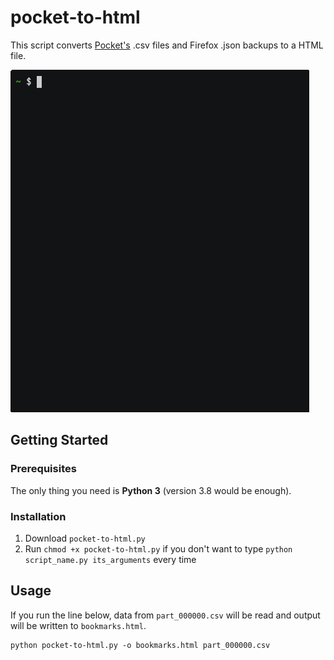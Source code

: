 # pocket-to-html
This script converts [Pocket's](https://getpocket.com/) .csv files and Firefox .json backups to a HTML file.

![Running version 0.3.0 in Termux](assets/demo.gif)

## Getting Started

### Prerequisites
The only thing you need is **Python 3** (version 3.8 would be enough).

### Installation

1. Download `pocket-to-html.py`
2. Run `chmod +x pocket-to-html.py` if you don't want to type `python script_name.py its_arguments` every time

## Usage
If you run the line below, data from `part_000000.csv` will be read and output will be written to `bookmarks.html`.

```shell
python pocket-to-html.py -o bookmarks.html part_000000.csv
```